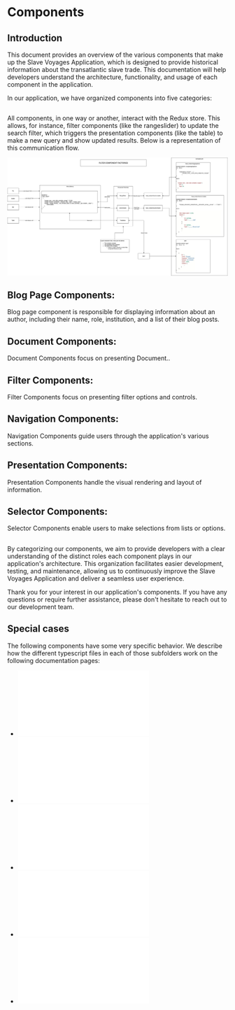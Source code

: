 # Components

## Introduction

This document provides an overview of the various components that make up the Slave Voyages Application, which is designed to provide historical information about the transatlantic slave trade. This documentation will help developers understand the architecture, functionality, and usage of each component in the application.

In our application, we have organized components into five categories:

##

All components, in one way or another, interact with the Redux store. This allows, for instance, filter components (like the rangeslider) to update the search filter, which triggers the presentation components (like the table) to make a new query and show updated results. Below is a representation of this communication flow.

![filtercomponentfactory](../assets/filtercomponentfactory.jpg)

## Blog Page Components:

Blog page component is responsible for displaying information about an author, including their name, role, institution, and a list of their blog posts.

##

## Document Components:

Document Components focus on presenting Document..

##

## Filter Components:

Filter Components focus on presenting filter options and controls.

##

## Navigation Components:

Navigation Components guide users through the application's various sections.

##

## Presentation Components:

Presentation Components handle the visual rendering and layout of information.

##

## Selector Components:

Selector Components enable users to make selections from lists or options.

##

By categorizing our components, we aim to provide developers with a clear understanding of the distinct roles each component plays in our application's architecture. This organization facilitates easier development, testing, and maintenance, allowing us to continuously improve the Slave Voyages Application and deliver a seamless user experience.

Thank you for your interest in our application's components. If you have any questions or require further assistance, please don't hesitate to reach out to our development team.

## Special cases

The following components have some very specific behavior. We describe how the different typescript files in each of those subfolders work on the following documentation pages:

- ![Blog Page Components](./BlogPageComponents/modules.md)
- ![Filter Component Factories](./FilterComponents/modules.md)
- ![Navigation Components](./NavigationComponents/modules.md)
- ![Presentation Components](./PresentationComponents/modules.md)
- ![Selector Components](./SelectorComponents/modules.md)
